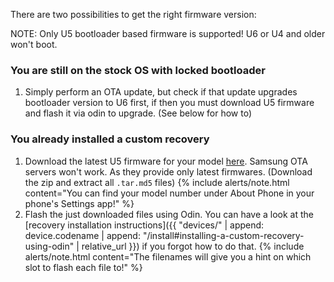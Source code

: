 There are two possibilities to get the right firmware version:

NOTE: Only U5 bootloader based firmware is supported! U6 or U4 and older won't boot.

### You are still on the stock OS with locked bootloader

1. Simply perform an OTA update, but check if that update upgrades bootloader version to U6 first, if then you must download U5 firmware and flash it via odin to upgrade. (See below for how to)

### You already installed a custom recovery

1. Download the latest U5 firmware for your model [here](https://samfw.com/firmware/SM-A515F). Samsung OTA servers won't work. As they provide only latest firmwares. (Download the zip and extract all `.tar.md5` files)
   {% include alerts/note.html content="You can find your model number under About Phone in your phone's Settings app!" %}
2. Flash the just downloaded files using Odin. You can have a look at the [recovery installation instructions]({{ "devices/" | append: device.codename | append: "/install#installing-a-custom-recovery-using-odin" | relative_url }}) if you forgot how to do that.
   {% include alerts/note.html content="The filenames will give you a hint on which slot to flash each file to!" %}

